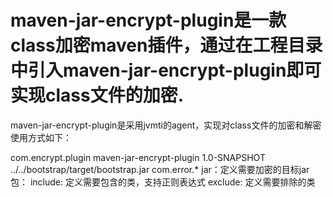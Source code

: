 # maven-jar-encrypt-plugin是一款class加密maven插件，通过在工程目录中引入maven-jar-encrypt-plugin即可实现class文件的加密.
maven-jar-encrypt-plugin是采用jvmti的agent，实现对class文件的加密和解密
使用方式如下：

<plugin>
                <groupId>com.encrypt.plugin</groupId>
                <artifactId>maven-jar-encrypt-plugin</artifactId>
                <version>1.0-SNAPSHOT</version>
                <configuration>
                    <jars>
                        <jar>
                           <name>../../bootstrap/target/bootstrap.jar</name>
                            <includes>
                                <include>com.error.*</include>
                            </includes>
                        </jar>
                    </jars>
                </configuration>
            </plugin>
 jar：定义需要加密的目标jar包：
 include: 定义需要包含的类，支持正则表达式
 exclude: 定义需要排除的类
